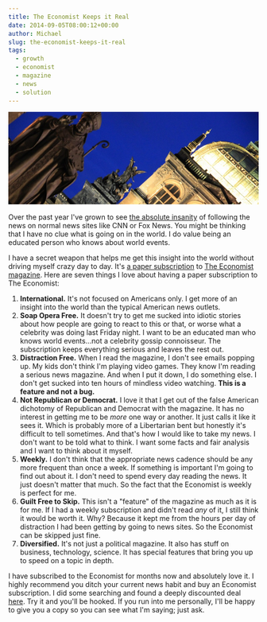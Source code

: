 ```yaml
---
title: The Economist Keeps it Real
date: 2014-09-05T08:00:12+00:00
author: Michael
slug: the-economist-keeps-it-real
tags:
  - growth
  - economist
  - magazine
  - news
  - solution
---
```

<div class="full-width">
  <img src="/images/feature-the-economist-keeps-it-real.jpg" alt="Economist" />
</div>

Over the past year I've grown to see [the absolute insanity](/escaping-with-the-news/) of following the news on normal news sites like CNN or Fox News. You might be thinking that I have no clue what is going on in the world. I do value being an educated person who knows about world events.

I have a secret weapon that helps me get this insight into the world without driving myself crazy day to day. It's [a paper subscription](http://www.subscriptionaddiction.com/magazines/subscription/the-economist-magazine-magazine.jsp) to [The Economist magazine](http://www.economist.com/). Here are seven things I love about having a paper subscription to The Economist:

  1. **International.** It's not focused on Americans only. I get more of an insight into the world than the typical American news outlets.
  2. **Soap Opera Free.** It doesn't try to get me sucked into idiotic stories about how people are going to react to this or that, or worse what a celebrity was doing last Friday night. I want to be an educated man who knows world events…not a celebrity gossip connoisseur. The subscription keeps everything serious and leaves the rest out.
  3. **Distraction Free.** When I read the magazine, I don't see emails popping up. My kids don't think I'm playing video games. They know I'm reading a serious news magazine. And when I put it down, I do something else. I don't get sucked into ten hours of mindless video watching. **This is a feature and not a bug.**
  4. **Not Republican or Democrat.** I love it that I get out of the false American dichotomy of Republican and Democrat with the magazine. It has no interest in getting me to be _more_ one way or another. It just calls it like it sees it. Which is probably more of a Libertarian bent but honestly it's difficult to tell sometimes. And that's how I would like to take my news. I don't want to be told what to think. I want some facts and fair analysis and I want to think about it myself.
  5. **Weekly.** I don't think that the appropriate news cadence should be any more frequent than once a week. If something is important I'm going to find out about it. I don't need to spend every day reading the news. It just doesn't matter that much. So the fact that the Economist is weekly is perfect for me.
  6. **Guilt Free to Skip.** This isn't a "feature" of the magazine as much as it is for me. If I had a weekly subscription and didn't read _any_ of it, I still think it would be worth it. Why? Because it kept me from the hours per day of distraction I had been getting by going to news sites. So the Economist can be skipped just fine.
  7. **Diversified.** It's not just a political magazine. It also has stuff on business, technology, science. It has special features that bring you up to speed on a topic in depth.

I have subscribed to the Economist for months now and absolutely love it. I highly recommend you ditch your current news habit and buy an Economist subscription. I did some searching and found a deeply discounted deal [here](http://www.subscriptionaddiction.com/magazines/subscription/the-economist-magazine-magazine.jsp). Try it and you'll be hooked. If you run into me personally, I'll be happy to give you a copy so you can see what I'm saying; just ask.